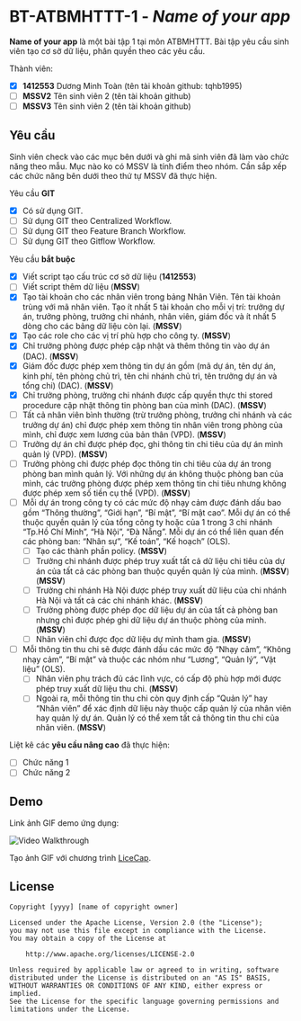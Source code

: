 # BT-ATBMHTTT-1 - *Name of your app*

**Name of your app** là một bài tập 1 tại môn ATBMHTTT. Bài tập yêu cầu sinh viên tạo cơ sở dữ liệu, phân quyền theo các yêu cầu.

Thành viên:
* [x] **1412553** Dương Minh Toàn (tên tài khoản github: tqhb1995)
* [ ] **MSSV2** Tên sinh viên 2 (tên tài khoản github)
* [ ] **MSSV3** Tên sinh viên 2 (tên tài khoản github)

## Yêu cầu

Sinh viên check vào các mục bên dưới và ghi mã sinh viên đã làm vào chức năng theo mẫu. Mục nào ko có MSSV là tính điểm theo nhóm. Cần sắp xếp các chức năng bên dưới theo thứ tự MSSV đã thực hiện.

Yêu cầu **GIT**
* [x] Có sử dụng GIT.
* [ ] Sử dụng GIT theo Centralized Workflow.
* [ ] Sử dụng GIT theo Feature Branch Workflow.
* [ ] Sử dụng GIT theo Gitflow Workflow.

Yêu cầu **bắt buộc**
* [x] Viết script tạo cấu trúc cơ sở dữ liệu (**1412553**)
* [ ] Viết script thêm dữ liệu (**MSSV**)
* [x] Tạo tài khoản cho các nhân viên trong bảng Nhân Viên. Tên tài khoản trùng với mã nhân viên. Tạo ít nhất 5 tài khoản cho mỗi vị trí: trưởng dự án, trưởng phòng, trưởng chi nhánh, nhân viên, giám đốc và ít nhất 5 dòng cho các bảng dữ liệu còn lại. (**MSSV**)
* [x] Tạo các role cho các vị trí phù hợp cho công ty. (**MSSV**)
* [x] Chỉ trưởng phòng được phép cập nhật và thêm thông tin vào dự án (DAC). (**MSSV**)
* [x] Giám đốc được phép xem thông tin dự án gồm (mã dự án, tên dự án, kinh phí, tên phòng chủ trì, tên chi nhánh chủ trì, tên trưởng dự án và tổng chi) (DAC). (**MSSV**)
* [x] Chỉ trưởng phòng, trưởng chi nhánh được cấp quyền thực thi stored procedure cập nhật thông tin phòng ban của mình (DAC). (**MSSV**)
* [ ] Tất cả nhân viên bình thường (trừ trưởng phòng, trưởng chi nhánh và các trưởng dự án) chỉ được phép xem thông tin nhân viên trong phòng của mình, chỉ được xem lương của bản thân (VPD). (**MSSV**)
* [ ] Trưởng dự án chỉ được phép đọc, ghi thông tin chi tiêu của dự án mình quản lý (VPD). (**MSSV**)
* [ ] Trưởng phòng chỉ được phép đọc thông tin chi tiêu của dự án trong phòng ban mình quản lý. Với những dự án không thuộc phòng ban của mình, các trưởng phòng được phép xem thông tin chi tiêu nhưng không được phép xem số tiền cụ thể (VPD). (**MSSV**)
* [ ] Mỗi dự án trong công ty có các mức độ nhạy cảm được đánh dấu bao gồm “Thông thường”, “Giới hạn”, “Bí mật”, “Bí mật cao”. Mỗi dự án có thể thuộc quyền quản lý của tổng công ty hoặc của 1 trong 3 chi nhánh “Tp.Hồ Chí Minh”, “Hà Nội”, “Đà Nẵng”. Mỗi dự án có thể liên quan đến các phòng ban: “Nhân sự”, “Kế toán”, “Kế hoạch” (OLS).
    * [ ] Tạo các thành phần policy. (**MSSV**)
    * [ ] Trưởng chi nhánh được phép truy xuất tất cả dữ liệu chi tiêu của dự án của tất cả các phòng ban thuộc quyền quản lý của mình. (**MSSV**) (**MSSV**)
    * [ ] Trưởng chi nhánh Hà Nội được phép truy xuất dữ liệu của chi nhánh Hà Nội và tất cả các chi nhánh khác. (**MSSV**)
    * [ ] Trưởng phòng được phép đọc dữ liệu dự án của tất cả phòng ban nhưng chỉ được phép ghi dữ liệu dự án thuộc phòng của mình. (**MSSV**)
    * [ ] Nhân viên chỉ được đọc dữ liệu dự mình tham gia.  (**MSSV**)
* [ ] Mỗi thông tin thu chi sẽ được đánh dấu các mức độ “Nhạy cảm”, “Không nhạy cảm”, “Bí mật” và thuộc các nhóm như “Lương”, “Quản lý”, “Vật liệu” (OLS).
    * [ ] Nhân viên phụ trách đủ các lĩnh vực, có cấp độ phù hợp mới được phép truy xuất dữ liệu thu chi. (**MSSV**)
    * [ ] Ngoài ra, mỗi thông tin thu chi còn quy định cấp “Quản lý” hay “Nhân viên” để xác định dữ liệu này thuộc cấp quản lý của nhân viên hay quản lý dự án. Quản lý có thể xem tất cả thông tin thu chi của nhân viên. (**MSSV**)

Liệt kê các **yêu cầu nâng cao** đã thực hiện:
* [ ] Chức năng 1
* [ ] Chức năng 2

## Demo

Link ảnh GIF demo ứng dụng:

![Video Walkthrough](demo.gif)

Tạo ảnh GIF với chương trình [LiceCap](http://www.cockos.com/licecap/).


## License

    Copyright [yyyy] [name of copyright owner]

    Licensed under the Apache License, Version 2.0 (the "License");
    you may not use this file except in compliance with the License.
    You may obtain a copy of the License at

        http://www.apache.org/licenses/LICENSE-2.0

    Unless required by applicable law or agreed to in writing, software
    distributed under the License is distributed on an "AS IS" BASIS,
    WITHOUT WARRANTIES OR CONDITIONS OF ANY KIND, either express or implied.
    See the License for the specific language governing permissions and
    limitations under the License.
